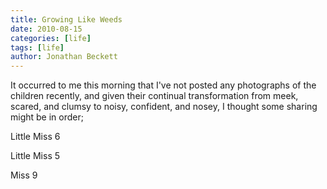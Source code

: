 ```yaml
---
title: Growing Like Weeds
date: 2010-08-15
categories: [life]
tags: [life]
author: Jonathan Beckett
---
```


It occurred to me this morning that I've not posted any photographs of the children recently, and given their continual transformation from meek, scared, and clumsy to noisy, confident, and nosey, I thought some sharing might be in order;

Little Miss 6

Little Miss 5

Miss 9